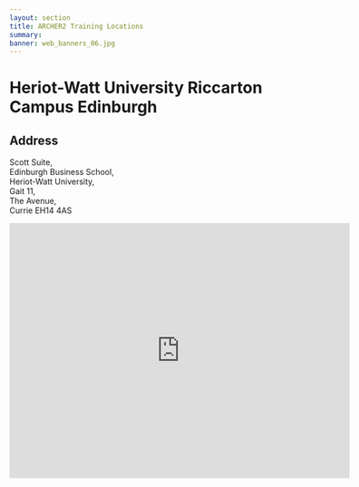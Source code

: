 ```yaml
---
layout: section
title: ARCHER2 Training Locations
summary: 
banner: web_banners_06.jpg
---
```


# Heriot-Watt University Riccarton Campus Edinburgh

 


## Address

Scott Suite,<br> 
Edinburgh Business School,<br> 
Heriot-Watt University,<br> 
Gait 11,<br> 
The Avenue,<br> 
Currie EH14 4AS

<iframe src="https://www.google.com/maps/embed?pb=!1m18!1m12!1m3!1d8945.440851635045!2d-3.330155954313718!3d55.908454289523014!2m3!1f0!2f0!3f0!3m2!1i1024!2i768!4f13.1!3m3!1m2!1s0x4887c46b12f63521%3A0x559e09cdb8e5270a!2sCurrie%20EH14%204AS!5e0!3m2!1sen!2suk!4v1646148654418!5m2!1sen!2suk" width="600" height="450" style="border:0;" allowfullscreen="" loading="lazy"></iframe>
